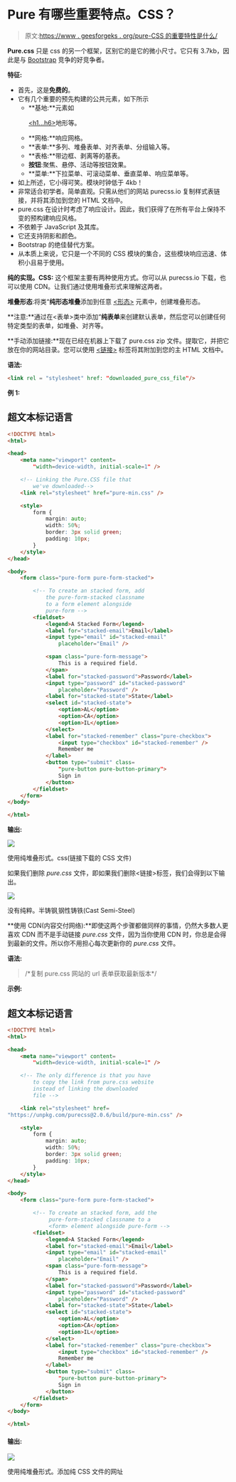 # Pure 有哪些重要特点。CSS？

> 原文:[https://www . geesforgeks . org/pure-CSS 的重要特性是什么/](https://www.geeksforgeeks.org/what-are-the-important-features-of-pure-css/)

**Pure.css** 只是 css 的另一个框架，区别它的是它的微小尺寸。它只有 3.7kb，因此是与 [Bootstrap](https://www.geeksforgeeks.org/bootstrap-tutorials/) 竞争的好竞争者。

**特征:**

*   首先，这是**免费的**。
*   它有几个重要的预先构建的公共元素，如下所示
    *   **基地:**元素如[<p>](https://www.geeksforgeeks.org/html-paragraph/)[<h1…h6>](https://www.geeksforgeeks.org/how-to-define-an-html-heading-in-html5/)地形等。
    *   **网格:**响应网格。
    *   **表单:**多列、堆叠表单、对齐表单、分组输入等。
    *   **表格:**带边框、剥离等的基表。
    *   **按钮**:聚焦、悬停、活动等按钮效果。
    *   **菜单:**下拉菜单、可滚动菜单、垂直菜单、响应菜单等。
*   如上所述，它小得可笑。模块时钟低于 4kb！
*   非常适合初学者。简单直观。只需从他们的网站 purecss.io 复制样式表链接，并将其添加到您的 HTML 文档中。
*   pure.css 在设计时考虑了响应设计。因此，我们获得了在所有平台上保持不变的预构建响应风格。
*   不依赖于 JavaScript 及其库。
*   它还支持阴影和颜色。
*   Bootstrap 的绝佳替代方案。
*   从本质上来说，它只是一个不同的 CSS 模块的集合，这些模块响应迅速、体积小且易于使用。

**纯的实现。CSS:** 这个框架主要有两种使用方式。你可以从 purecss.io 下载，也可以使用 CDN。让我们通过使用堆叠形式来理解这两者。

**堆叠形态**:将类“**纯形态堆叠**添加到任意 [<形态>](https://www.geeksforgeeks.org/html-forms/) 元素中，创建堆叠形态。

**注意:**通过在<表单>类中添加“**纯表单**来创建默认表单，然后您可以创建任何特定类型的表单，如堆叠、对齐等。

**手动添加链接:**现在已经在机器上下载了 pure.css zip 文件。提取它，并把它放在你的网站目录。您可以使用 [<链接>](https://www.geeksforgeeks.org/html-link-tag/) 标签将其附加到您的主 HTML 文档中。

**语法:**

```html
<link rel = "stylesheet" href: "downloaded_pure_css_file"/> 
```

**例 1:**

## 超文本标记语言

```html
<!DOCTYPE html>
<html>

<head>
    <meta name="viewport" content=
        "width=device-width, initial-scale=1" />

    <!-- Linking the Pure.CSS file that 
        we've downloaded-->
    <link rel="stylesheet" href="pure-min.css" />

    <style>
        form {
            margin: auto;
            width: 50%;
            border: 3px solid green;
            padding: 10px;
        }
    </style>
</head>

<body>
    <form class="pure-form pure-form-stacked">

        <!-- To create an stacked form, add 
            the pure-form-stacked classname
            to a form element alongside 
            pure-form -->
        <fieldset>
            <legend>A Stacked Form</legend>
            <label for="stacked-email">Email</label>
            <input type="email" id="stacked-email" 
                placeholder="Email" />

            <span class="pure-form-message"> 
                This is a required field.
            </span>
            <label for="stacked-password">Password</label>
            <input type="password" id="stacked-password" 
                placeholder="Password" />
            <label for="stacked-state">State</label>
            <select id="stacked-state">
                <option>AL</option>
                <option>CA</option>
                <option>IL</option>
            </select>
            <label for="stacked-remember" class="pure-checkbox">
                <input type="checkbox" id="stacked-remember" />
                Remember me
            </label>
            <button type="submit" class=
                "pure-button pure-button-primary">
                Sign in
            </button>
        </fieldset>
    </form>
</body>

</html>
```

**输出:**

![](img/aff062ab35eeae850f5f5136cab8e9a2.png)

使用纯堆叠形式。css(链接下载的 CSS 文件)

如果我们删除 *pure.css* 文件，即如果我们删除<链接>标签，我们会得到以下输出。

![](img/55ef1829bf500b07d966d156114c28da.png)

没有纯粹。半铸钢ˌ钢性铸铁(Cast Semi-Steel)

**使用 CDN(内容交付网络):**即使这两个步骤都做同样的事情，仍然大多数人更喜欢 CDN 而不是手动链接 *pure.css* 文件，因为当你使用 CDN 时，你总是会得到最新的文件。所以你不用担心每次更新你的 *pure.css* 文件。

**语法:**

> <link rel="“stylesheet”" href:="">
> /*复制 pure.css 网站的 url 表单获取最新版本*/

**示例:**

## 超文本标记语言

```html
<!DOCTYPE html>
<html>

<head>
    <meta name="viewport" content=
        "width=device-width, initial-scale=1" />

    <!-- The only difference is that you have 
        to copy the link from pure.css website 
        instead of linking the downloaded 
        file -->

    <link rel="stylesheet" href=
"https://unpkg.com/purecss@2.0.6/build/pure-min.css" />

    <style>
        form {
            margin: auto;
            width: 50%;
            border: 3px solid green;
            padding: 10px;
        }
    </style>
</head>

<body>
    <form class="pure-form pure-form-stacked">

        <!-- To create an stacked form, add the 
             pure-form-stacked classname to a 
             <form> element alongside pure-form -->
        <fieldset>
            <legend>A Stacked Form</legend>
            <label for="stacked-email">Email</label>
            <input type="email" id="stacked-email" 
                placeholder="Email" />
            <span class="pure-form-message">
                This is a required field.
            </span>
            <label for="stacked-password">Password</label>
            <input type="password" id="stacked-password" 
                placeholder="Password" />
            <label for="stacked-state">State</label>
            <select id="stacked-state">
                <option>AL</option>
                <option>CA</option>
                <option>IL</option>
            </select>
            <label for="stacked-remember" class="pure-checkbox">
                <input type="checkbox" id="stacked-remember" />
                Remember me
            </label>
            <button type="submit" class=
                "pure-button pure-button-primary">
                Sign in
            </button>
        </fieldset>
    </form>
</body>

</html>
```

#### 输出:

![](img/aff062ab35eeae850f5f5136cab8e9a2.png)

使用纯堆叠形式。添加纯 CSS 文件的网址